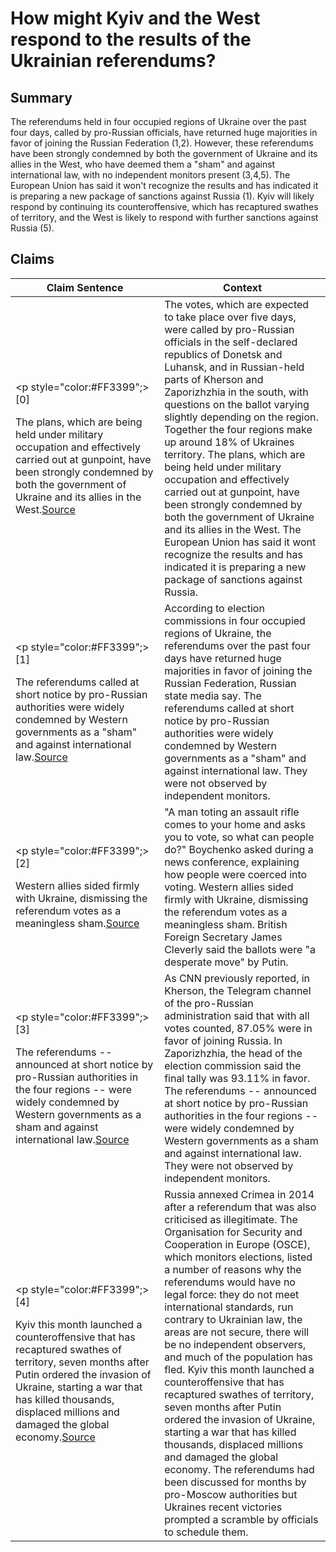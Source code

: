 # How might Kyiv and the West respond to the results of the Ukrainian referendums?

## Summary
The referendums held in four occupied regions of Ukraine over the past four days, called by pro-Russian officials, have returned huge majorities in favor of joining the Russian Federation (1,2). However, these referendums have been strongly condemned by both the government of Ukraine and its allies in the West, who have deemed them a "sham" and against international law, with no independent monitors present (3,4,5). The European Union has said it won't recognize the results and has indicated it is preparing a new package of sanctions against Russia (1). Kyiv will likely respond by continuing its counteroffensive, which has recaptured swathes of territory, and the West is likely to respond with further sanctions against Russia (5).

## Claims
| Claim Sentence | Context |
|---|---|
|<p style="color:#FF3399";>[0]</p>The plans, which are being held under military occupation and effectively carried out at gunpoint, have been strongly condemned by both the government of Ukraine and its allies in the West.<a href="https://www.cnn.com/2022/09/23/europe/occupied-ukraine-referendum-russia-intl-hnk/index.html" target="_blank">Source</a>| The votes, which are expected to take place over five days, were called by pro-Russian officials in the self-declared republics of Donetsk and Luhansk, and in Russian-held parts of Kherson and Zaporizhzhia in the south, with questions on the ballot varying slightly depending on the region. Together the four regions make up around 18% of Ukraines territory. The plans, which are being held under military occupation and effectively carried out at gunpoint, have been strongly condemned by both the government of Ukraine and its allies in the West. The European Union has said it wont recognize the results and has indicated it is preparing a new package of sanctions against Russia.|
|<p style="color:#FF3399";>[1]</p>The referendums called at short notice by pro-Russian authorities were widely condemned by Western governments as a "sham" and against international law.<a href="https://www.cnn.com/europe/live-news/russia-ukraine-war-news-09-27-22/h_2bfd5da22ea1ddcb7a04adaf40ffcc19" target="_blank">Source</a>| According to election commissions in four occupied regions of Ukraine, the referendums over the past four days have returned huge majorities in favor of joining the Russian Federation, Russian state media say. The referendums called at short notice by pro-Russian authorities were widely condemned by Western governments as a "sham" and against international law. They were not observed by independent monitors.|
|<p style="color:#FF3399";>[2]</p>Western allies sided firmly with Ukraine, dismissing the referendum votes as a meaningless sham.<a href="https://www.pbs.org/newshour/world/pro-moscow-officials-say-one-occupied-area-of-ukraine-has-voted-to-join-russia" target="_blank">Source</a>| "A man toting an assault rifle comes to your home and asks you to vote, so what can people do?" Boychenko asked during a news conference, explaining how people were coerced into voting. Western allies sided firmly with Ukraine, dismissing the referendum votes as a meaningless sham. British Foreign Secretary James Cleverly said the ballots were "a desperate move" by Putin.|
|<p style="color:#FF3399";>[3]</p>The referendums -- announced at short notice by pro-Russian authorities in the four regions -- were widely condemned by Western governments as a sham and against international law.<a href="https://www.cnn.com/europe/live-news/russia-ukraine-war-news-09-28-22/h_8def30f207fe9997f5a09a7144e0afaf" target="_blank">Source</a>| As CNN previously reported, in Kherson, the Telegram channel of the pro-Russian administration said that with all votes counted, 87.05% were in favor of joining Russia. In Zaporizhzhia, the head of the election commission said the final tally was 93.11% in favor. The referendums -- announced at short notice by pro-Russian authorities in the four regions -- were widely condemned by Western governments as a sham and against international law. They were not observed by independent monitors.|
|<p style="color:#FF3399";>[4]</p>Kyiv this month launched a counteroffensive that has recaptured swathes of territory, seven months after Putin ordered the invasion of Ukraine, starting a war that has killed thousands, displaced millions and damaged the global economy.<a href="https://www.theguardian.com/world/2022/sep/23/occupied-parts-of-ukraine-prepare-to-vote-on-joining-russia" target="_blank">Source</a>| Russia annexed Crimea in 2014 after a referendum that was also criticised as illegitimate. The Organisation for Security and Cooperation in Europe (OSCE), which monitors elections, listed a number of reasons why the referendums would have no legal force: they do not meet international standards, run contrary to Ukrainian law, the areas are not secure, there will be no independent observers, and much of the population has fled. Kyiv this month launched a counteroffensive that has recaptured swathes of territory, seven months after Putin ordered the invasion of Ukraine, starting a war that has killed thousands, displaced millions and damaged the global economy. The referendums had been discussed for months by pro-Moscow authorities but Ukraines recent victories prompted a scramble by officials to schedule them.|

